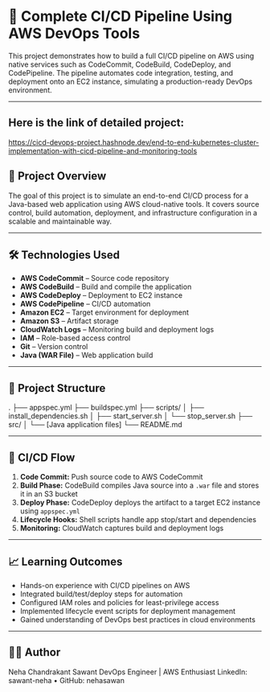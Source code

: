 # 🚀 Complete CI/CD Pipeline Using AWS DevOps Tools

This project demonstrates how to build a full CI/CD pipeline on AWS using native services such as CodeCommit, CodeBuild, CodeDeploy, and CodePipeline. The pipeline automates code integration, testing, and deployment onto an EC2 instance, simulating a production-ready DevOps environment.

---

## Here is the link of detailed project:
https://cicd-devops-project.hashnode.dev/end-to-end-kubernetes-cluster-implementation-with-cicd-pipeline-and-monitoring-tools


## 📌 Project Overview

The goal of this project is to simulate an end-to-end CI/CD process for a Java-based web application using AWS cloud-native tools. It covers source control, build automation, deployment, and infrastructure configuration in a scalable and maintainable way.

---

## 🛠️ Technologies Used

- **AWS CodeCommit** – Source code repository
- **AWS CodeBuild** – Build and compile the application
- **AWS CodeDeploy** – Deployment to EC2 instance
- **AWS CodePipeline** – CI/CD automation
- **Amazon EC2** – Target environment for deployment
- **Amazon S3** – Artifact storage
- **CloudWatch Logs** – Monitoring build and deployment logs
- **IAM** – Role-based access control
- **Git** – Version control
- **Java (WAR File)** – Web application build

---

## 📂 Project Structure

.
├── appspec.yml
├── buildspec.yml
├── scripts/
│ ├── install_dependencies.sh
│ ├── start_server.sh
│ └── stop_server.sh
├── src/
│ └── [Java application files]
└── README.md



---

## 🔄 CI/CD Flow

1. **Code Commit:** Push source code to AWS CodeCommit
2. **Build Phase:** CodeBuild compiles Java source into a `.war` file and stores it in an S3 bucket
3. **Deploy Phase:** CodeDeploy deploys the artifact to a target EC2 instance using `appspec.yml`
4. **Lifecycle Hooks:** Shell scripts handle app stop/start and dependencies
5. **Monitoring:** CloudWatch captures build and deployment logs

---

## 📈 Learning Outcomes

- Hands-on experience with CI/CD pipelines on AWS
- Integrated build/test/deploy steps for automation
- Configured IAM roles and policies for least-privilege access
- Implemented lifecycle event scripts for deployment management
- Gained understanding of DevOps best practices in cloud environments

---

## 🙋‍♂️ Author
Neha Chandrakant Sawant
DevOps Engineer | AWS Enthusiast
LinkedIn: sawant-neha • GitHub: nehasawan
